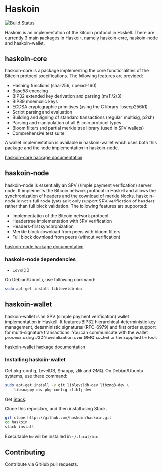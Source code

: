 # Haskoin

[![Build Status](https://travis-ci.org/haskoin/haskoin.svg?branch=master)](https://travis-ci.org/haskoin/haskoin)

Haskoin is an implementation of the Bitcoin protocol in Haskell. There are
currently 3 main packages in Haskoin, namely haskoin-core, haskoin-node and
haskoin-wallet.

## haskoin-core

haskoin-core is a package implementing the core functionalities of the Bitcoin
protocol specifications. The following features are provided:

- Hashing functions (sha-256, ripemd-160)
- Base58 encoding
- BIP32 extended key derivation and parsing (m/1'/2/3)
- BIP39 mnemonic keys
- ECDSA cryptographic primitives (using the C library libsecp256k1)
- Script parsing and evaluation
- Building and signing of standard transactions (regular, multisig, p2sh)
- Parsing and manipulation of all Bitcoin protocol types
- Bloom filters and partial merkle tree library (used in SPV wallets)
- Comprehensive test suite

A wallet implementation is available in haskoin-wallet which uses both this
package and the node implementation in haskoin-node.

[haskoin-core hackage documentation](http://hackage.haskell.org/package/haskoin-core)

## haskoin-node

haskoin-node is essentially an SPV (simple payment verification) server node.
It implements the Bitcoin network protocol in Haskell and allows the
synchronization of headers and the download of merkle blocks. haskoin-node is
not a full node (yet) as it only support SPV verification of headers rather
than full block validation. The following features are supported:

- Implementation of the Bitcoin network protocol
- Headertree implementation with SPV verification
- Headers-first synchronization
- Merkle block download from peers with bloom filters
- Full block download from peers (without verification)

[haskoin-node hackage documentation](http://hackage.haskell.org/package/haskoin-node)

### haskoin-node dependencies

* LevelDB

On Debian/Ubuntu, use following command:

```sh
sudo apt-get install libleveldb-dev
```

## haskoin-wallet

haskoin-wallet is an SPV (simple payment verification) wallet implementation in
Haskell.  It features BIP32 hierarchical-deterministic key management,
deterministic signatures (RFC-6979) and first order support for multi-signature
transactions. You can communicate with the wallet process using JSON
serialization over ØMQ socket or the supplied `hw` tool.

[haskoin-wallet hackage documentation](http://hackage.haskell.org/package/haskoin-wallet)

### Installing haskoin-wallet

Get pkg-config, LevelDB, Snappy, zlib and ØMQ.
On Debian/Ubuntu systems, use these command:

```sh
sudo apt-get install -y git libleveldb-dev libzmq3-dev \
    libsnappy-dev pkg-config zlib1g-dev
```

Get [Stack](https://github.com/commercialhaskell/stack).

Clone this repository, and then install using Stack.

```sh
git clone https://github.com/haskoin/haskoin.git
cd haskoin
stack install
```

Executable `hw` will be installed in `~/.local/bin`.

## Contributing

Contribute via GitHub pull requests.
